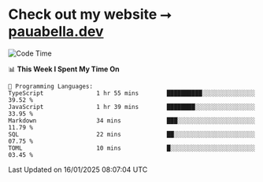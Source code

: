 # Check out my website ⭢ [pauabella.dev](https://pauabella.dev)

<!--START_SECTION:waka-->
![Code Time](http://img.shields.io/badge/Code%20Time-4%2C003%20hrs%2027%20mins-blue)

📊 **This Week I Spent My Time On** 

```text
💬 Programming Languages: 
TypeScript               1 hr 55 mins        ██████████░░░░░░░░░░░░░░░   39.52 % 
JavaScript               1 hr 39 mins        ████████░░░░░░░░░░░░░░░░░   33.95 % 
Markdown                 34 mins             ███░░░░░░░░░░░░░░░░░░░░░░   11.79 % 
SQL                      22 mins             ██░░░░░░░░░░░░░░░░░░░░░░░   07.75 % 
TOML                     10 mins             █░░░░░░░░░░░░░░░░░░░░░░░░   03.45 % 
```


 Last Updated on 16/01/2025 08:07:04 UTC
<!--END_SECTION:waka-->
